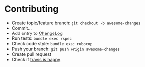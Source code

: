 # Contributing

* Create topic/feature branch: `git checkout -b awesome-changes`
* Commit…
* Add entry to [ChangeLog](CHANGELOG.markdown)
* Run tests: `bundle exec rspec`
* Check code style: `bundle exec rubocop`
* Push your branch: `git push origin awesome-changes`
* Create pull request
* Check if [travis is happy](https://travis-ci.org/toy/image_optim/pull_requests)
